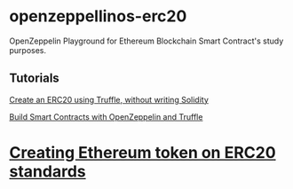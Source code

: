 # openzeppellinos-erc20
OpenZeppelin Playground for Ethereum Blockchain Smart Contract's study purposes.

## Tutorials
[Create an ERC20 using Truffle, without writing Solidity](https://forum.openzeppelin.com/t/create-an-erc20-using-truffle-without-writing-solidity/2713)

[Build Smart Contracts with OpenZeppelin and Truffle](https://medium.com/@ethdapp/build-smart-contracts-with-openzeppelin-and-truffle-67b2851d3b07)

[Creating Ethereum token on ERC20 standards](https://www.devprovider.com/creating-ethereum-token/)
=======
